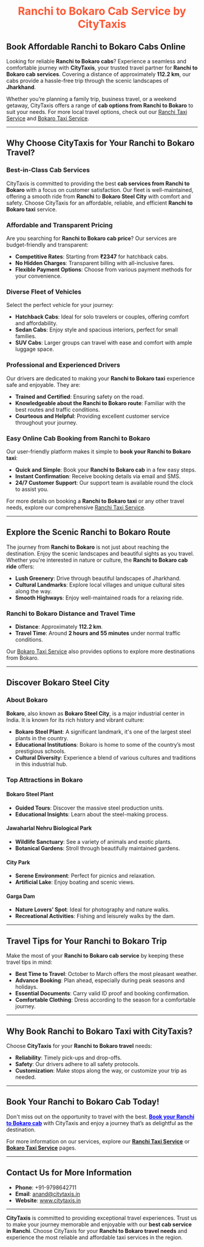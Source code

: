 <h1 style="text-align:center; color:#FF5733;">Ranchi to Bokaro Cab Service by CityTaxis</h1>

## <span>Book Affordable Ranchi to Bokaro Cabs Online</span>

Looking for reliable **Ranchi to Bokaro cabs**? Experience a seamless and comfortable journey with **CityTaxis**, your trusted travel partner for **Ranchi to Bokaro cab services**. Covering a distance of approximately **112.2 km**, our cabs provide a hassle-free trip through the scenic landscapes of **Jharkhand**. 

Whether you’re planning a family trip, business travel, or a weekend getaway, CityTaxis offers a range of **cab options from Ranchi to Bokaro** to suit your needs. For more local travel options, check out our [Ranchi Taxi Service](https://www.citytaxis.in/ranchi-taxi-service) and [Bokaro Taxi Service](https://www.citytaxis.in/bokaro-taxi-service).

---

## <span>Why Choose CityTaxis for Your Ranchi to Bokaro Travel?</span>

### Best-in-Class Cab Services

CityTaxis is committed to providing the best **cab services from Ranchi to Bokaro** with a focus on customer satisfaction. Our fleet is well-maintained, offering a smooth ride from **Ranchi** to **Bokaro Steel City** with comfort and safety. Choose CityTaxis for an affordable, reliable, and efficient **Ranchi to Bokaro taxi** service.

### Affordable and Transparent Pricing

Are you searching for **Ranchi to Bokaro cab price**? Our services are budget-friendly and transparent:

- **Competitive Rates**: Starting from **₹2347** for hatchback cabs.
- **No Hidden Charges**: Transparent billing with all-inclusive fares.
- **Flexible Payment Options**: Choose from various payment methods for your convenience.

### Diverse Fleet of Vehicles

Select the perfect vehicle for your journey:

- **Hatchback Cabs**: Ideal for solo travelers or couples, offering comfort and affordability.
- **Sedan Cabs**: Enjoy style and spacious interiors, perfect for small families.
- **SUV Cabs**: Larger groups can travel with ease and comfort with ample luggage space.

### Professional and Experienced Drivers

Our drivers are dedicated to making your **Ranchi to Bokaro taxi** experience safe and enjoyable. They are:

- **Trained and Certified**: Ensuring safety on the road.
- **Knowledgeable about the Ranchi to Bokaro route**: Familiar with the best routes and traffic conditions.
- **Courteous and Helpful**: Providing excellent customer service throughout your journey.

### Easy Online Cab Booking from Ranchi to Bokaro

Our user-friendly platform makes it simple to **book your Ranchi to Bokaro taxi**:

- **Quick and Simple**: Book your **Ranchi to Bokaro cab** in a few easy steps.
- **Instant Confirmation**: Receive booking details via email and SMS.
- **24/7 Customer Support**: Our support team is available round the clock to assist you.

For more details on booking a **Ranchi to Bokaro taxi** or any other travel needs, explore our comprehensive [Ranchi Taxi Service](https://www.citytaxis.in/ranchi-taxi-service).

---

## <span>Explore the Scenic Ranchi to Bokaro Route</span>

The journey from **Ranchi to Bokaro** is not just about reaching the destination. Enjoy the scenic landscapes and beautiful sights as you travel. Whether you're interested in nature or culture, the **Ranchi to Bokaro cab ride** offers:

- **Lush Greenery**: Drive through beautiful landscapes of Jharkhand.
- **Cultural Landmarks**: Explore local villages and unique cultural sites along the way.
- **Smooth Highways**: Enjoy well-maintained roads for a relaxing ride.

### Ranchi to Bokaro Distance and Travel Time

- **Distance**: Approximately **112.2 km**.
- **Travel Time**: Around **2 hours and 55 minutes** under normal traffic conditions.

Our [Bokaro Taxi Service](https://www.citytaxis.in/bokaro-taxi-service) also provides options to explore more destinations from Bokaro.

---

## <span>Discover Bokaro Steel City</span>

### About Bokaro

**Bokaro**, also known as **Bokaro Steel City**, is a major industrial center in India. It is known for its rich history and vibrant culture:

- **Bokaro Steel Plant**: A significant landmark, it's one of the largest steel plants in the country.
- **Educational Institutions**: Bokaro is home to some of the country’s most prestigious schools.
- **Cultural Diversity**: Experience a blend of various cultures and traditions in this industrial hub.

### Top Attractions in Bokaro

#### Bokaro Steel Plant

- **Guided Tours**: Discover the massive steel production units.
- **Educational Insights**: Learn about the steel-making process.

#### Jawaharlal Nehru Biological Park

- **Wildlife Sanctuary**: See a variety of animals and exotic plants.
- **Botanical Gardens**: Stroll through beautifully maintained gardens.

#### City Park

- **Serene Environment**: Perfect for picnics and relaxation.
- **Artificial Lake**: Enjoy boating and scenic views.

#### Garga Dam

- **Nature Lovers’ Spot**: Ideal for photography and nature walks.
- **Recreational Activities**: Fishing and leisurely walks by the dam.

---

## <span>Travel Tips for Your Ranchi to Bokaro Trip</span>

Make the most of your **Ranchi to Bokaro cab service** by keeping these travel tips in mind:

- **Best Time to Travel**: October to March offers the most pleasant weather.
- **Advance Booking**: Plan ahead, especially during peak seasons and holidays.
- **Essential Documents**: Carry valid ID proof and booking confirmation.
- **Comfortable Clothing**: Dress according to the season for a comfortable journey.

---

## <span>Why Book Ranchi to Bokaro Taxi with CityTaxis?</span>

Choose **CityTaxis** for your **Ranchi to Bokaro travel** needs:

- **Reliability**: Timely pick-ups and drop-offs.
- **Safety**: Our drivers adhere to all safety protocols.
- **Customization**: Make stops along the way, or customize your trip as needed.

---

## <span>Book Your Ranchi to Bokaro Cab Today!</span>

Don't miss out on the opportunity to travel with the best. **<a href="https://www.citytaxis.in/" style="color:blue; text-decoration:underline;">Book your Ranchi to Bokaro cab</a>** with CityTaxis and enjoy a journey that’s as delightful as the destination.

For more information on our services, explore our **[Ranchi Taxi Service](https://www.citytaxis.in/ranchi-taxi-service)** or **[Bokaro Taxi Service](https://www.citytaxis.in/bokaro-taxi-service)** pages.

---

## <span>Contact Us for More Information</span>

- **Phone**: +91-9798642711
- **Email**: <a href="mailto:anand@citytaxis.in" style="color:blue; text-decoration:underline;">anand@citytaxis.in</a>
- **Website**: <a href="https://www.citytaxis.in/" style="color:blue; text-decoration:underline;">www.citytaxis.in</a>

---

**CityTaxis** is committed to providing exceptional travel experiences. Trust us to make your journey memorable and enjoyable with our **best cab service in Ranchi**. Choose CityTaxis for your **Ranchi to Bokaro travel needs** and experience the most reliable and affordable taxi services in the region.
